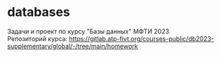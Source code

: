 # databases
Задачи и проект по курсу "Базы данных" МФТИ 2023  
Репозиторий курса: https://gitlab.atp-fivt.org/courses-public/db2023-supplementary/global/-/tree/main/homework
